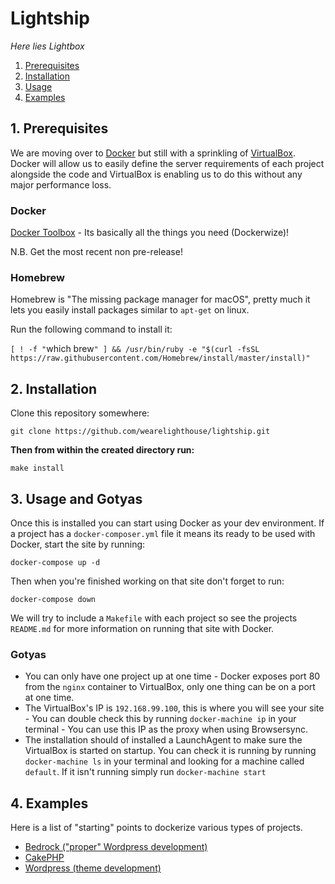 # Lightship

*Here lies Lightbox*

1. [Prerequisites](#1-prerequisites)
2. [Installation](#installation)
3. [Usage](#usage)
4. [Examples](#examples)

## 1. Prerequisites

We are moving over to [Docker](https://www.docker.com/) but still with a sprinkling of [VirtualBox](https://www.virtualbox.org/).
Docker will allow us to easily define the server requirements of each project alongside the code and VirtualBox is enabling us to do
this without any major performance loss.

### Docker

[Docker Toolbox](https://github.com/docker/toolbox/releases) - Its basically all the things you need (Dockerwize)!

N.B. Get the most recent non pre-release!

### Homebrew

Homebrew is "The missing package manager for macOS", pretty much it lets you easily install packages similar to `apt-get` on linux.

Run the following command to install it:

`[ ! -f "`which brew`" ] && /usr/bin/ruby -e "$(curl -fsSL https://raw.githubusercontent.com/Homebrew/install/master/install)"`

## 2. Installation

Clone this repository somewhere:

`git clone https://github.com/wearelighthouse/lightship.git`

**Then from within the created directory run:**

`make install`

## 3. Usage and Gotyas

Once this is installed you can start using Docker as your dev environment.
If a project has a `docker-composer.yml` file it means its ready to be used with Docker, start the site by running:

`docker-compose up -d`

Then when you're finished working on that site don't forget to run:

`docker-compose down`

We will try to include a `Makefile` with each project so see the projects `README.md` for more information on running that site with Docker.

### Gotyas

* You can only have one project up at one time - Docker exposes port 80 from the `nginx` container to VirtualBox, only one thing can be on a port at one time.
* The VirtualBox's IP is `192.168.99.100`, this is where you will see your site - You can double check this by running `docker-machine ip` in your terminal - You can use this IP as the proxy when using Browsersync.
* The installation should of installed a LaunchAgent to make sure the VirtualBox is started on startup. You can check it is running by running `docker-machine ls` in your terminal and looking for a machine called `default`. If it isn't running simply run `docker-machine start`

## 4. Examples

Here is a list of "starting" points to dockerize various types of projects.

* [Bedrock ("proper" Wordpress development)](bedrock/)
* [CakePHP](cakephp/)
* [Wordpress (theme development)](wordpress/)
